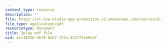 ```yaml
---
content_type: resource
description: ''
file: https://ol-ocw-studio-app-production.s3.amazonaws.com/courses/8-701-introduction-to-nuclear-and-particle-physics-fall-2020/ecc183365b708a27721a4337f2cb65af_fsvkE3cR1Aw.pdf
file_type: application/pdf
resourcetype: Document
title: 3play pdf file
uid: ecc18336-5b70-8a27-721a-4337f2cb65af
---
```

